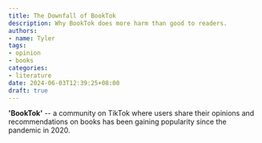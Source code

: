 ```yaml
---
title: The Downfall of BookTok
description: Why BookTok does more harm than good to readers.
authors:
- name: Tyler
tags:
- opinion
- books
categories:
- literature
date: 2024-06-03T12:39:25+08:00
draft: true
---
```


**'BookTok'** -- a community on TikTok where users share their opinions and recommendations on books has been gaining popularity since the pandemic in 2020. 



